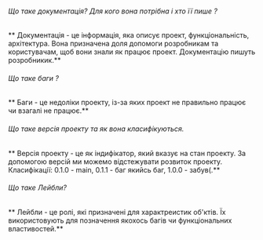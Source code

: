 ###### Що таке документація? Для кого вона потрібна і хто її пише ?
** Документація - це інформація, яка описує проект, функціональність, архітектура. Вона призначена доля допомоги розробникам та користувачам, щоб вони знали як працює проект. Документацію пишуть розробникик.**  
 
###### Що таке баги ? 
** Баги - це недоліки проекту, із-за яких проект не правильно працює чи взагалі не працює.**  

###### Що таке версія проекту та як вона класифікуються.  
** Версія проекту - це як індифікатор, який вказує на стан проекту. За допомогою версій ми можемо відстежувати розвиток проекту. Класифікації: 0.1.0 - main, 0.1.1 - баг якийсь баг, 1.0.0 - забув(.**  

###### Що таке Лейбли?
** Лейбли - це ролі, які призначені для характреистик об'ктів. Їх використовують для позначення якохось багів чи функціональних властивостей.**  

